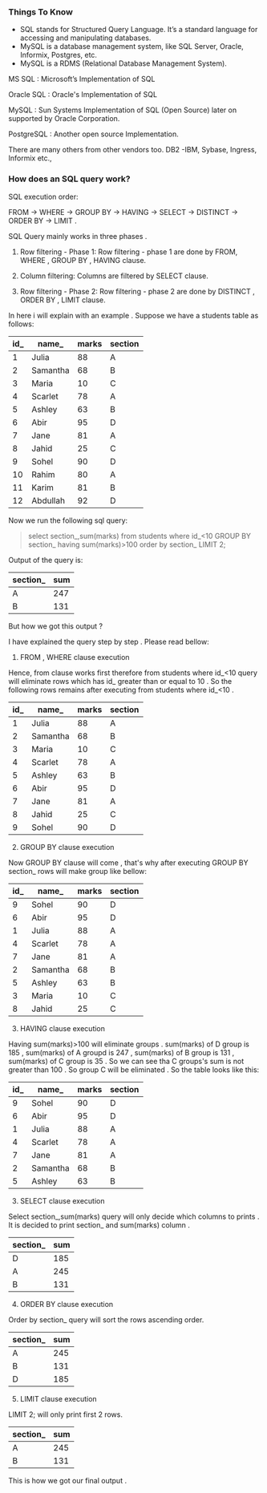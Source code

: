 ### Things To Know

- SQL stands for Structured Query Language. It’s a standard language for accessing and manipulating databases.
- MySQL is a database management system, like SQL Server, Oracle, Informix, Postgres, etc.
- MySQL is a RDMS (Relational Database Management System).

MS SQL : Microsoft’s Implementation of SQL

Oracle SQL : Oracle's Implementation of SQL

MySQL : Sun Systems Implementation of SQL (Open Source) later on supported by Oracle Corporation.

PostgreSQL : Another open source Implementation.

There are many others from other vendors too. DB2 -IBM, Sybase, Ingress, Informix etc.,

### How does an SQL query work?

SQL execution order:

FROM -> WHERE -> GROUP BY -> HAVING -> SELECT -> DISTINCT -> ORDER BY -> LIMIT .

SQL Query mainly works in three phases .

1) Row filtering - Phase 1: Row filtering - phase 1 are done by FROM, WHERE , GROUP BY , HAVING clause.

2) Column filtering: Columns are filtered by SELECT clause.

3) Row filtering - Phase 2: Row filtering - phase 2 are done by DISTINCT , ORDER BY , LIMIT clause.

In here i will explain with an example . Suppose we have a students table as follows:

| id_	| name_	| marks	| section |
| ------------ |---------------| -----|-------|
|1|	Julia	|88|	A|
|2|	Samantha|	68	|B|
|3|	Maria	|10|	C|
|4|	Scarlet	|78	|A|
|5|	Ashley	|63|	B|
|6|	Abir|	95|	D|
|7|	Jane|	81|	A|
|8|	Jahid|	25|	C|
|9|	Sohel|	90|	D|
|10|	Rahim	|80|	A|
|11|	Karim	|81	|B|
|12|	Abdullah	|92	|D|

Now we run the following sql query:
> select section_,sum(marks) from students where id_<10 GROUP BY section_ having sum(marks)>100 order by section_ LIMIT 2;

Output of the query is:

|section_|	sum|
|----|------|
|A|	247|
|B|	131|

But how we got this output ?

I have explained the query step by step . Please read bellow:

1. FROM , WHERE clause execution 
   
Hence, from clause works first therefore from students where id_<10 query will eliminate rows which has id_ greater than or equal to 10 . So the following rows remains after executing from students where id_<10 .

|id_|	name_|	marks|	section|
|-----|----|----|----|
|1|	Julia	|88	|A|
|2|	Samantha	|68|	B
|3|	Maria	|10	|C|
|4|	Scarlet	|78	|A|
|5|	Ashley	|63	|B|
|6|	Abir	|95	|D|
|7|	Jane	|81	|A|
|8|	Jahid	|25	|C|
|9|	Sohel	|90	|D |  

2. GROUP BY clause execution 
   
Now GROUP BY clause will come , that's why after executing GROUP BY section_ rows will make group like bellow:

|id_|	name_|	marks|	section|
|-----|----|----|----|
|9|	Sohel	|90	|D|
|6|	Abir	|95	|D|
|1|	Julia	|88	|A|
|4|	Scarlet	|78	|A|
|7|	Jane	|81	|A|
|2|	Samantha|	68|	B|
|5|	Ashley	|63|	B|
|3|	Maria	|10|	C|
|8|	Jahid	|25|	C|

3. HAVING clause execution
   
Having sum(marks)>100 will eliminate groups . sum(marks) of D group is 185 , sum(marks) of A groupd is 247 , sum(marks) of B group is 131 , sum(marks) of C group is 35 . So we can see tha C groups's sum is not greater than 100 . So group C will be eliminated . So the table looks like this:

|id_|	name_|	marks|	section|
|-----|----|----|----|
|9|	Sohel	|90|	D|
|6|	Abir	|95	|D|
|1|	Julia	|88|	A|
|4|	Scarlet	|78	|A|
|7|	Jane	|81|	A|
|2|	Samantha|	68	|B|
|5|	Ashley	|63|	B|

3. SELECT clause execution
   
Select section_,sum(marks) query will only decide which columns to prints . It is decided to print section_ and sum(marks) column .

|section_	|sum|
|-----|----|
|D|	185|
|A|	245|
|B|	131|

4. ORDER BY clause execution
   
Order by section_ query will sort the rows ascending order.

|section_|	sum|
|-----|----|
|A	|245|
|B|	131|
|D|	185|

5. LIMIT clause execution
   
LIMIT 2; will only print first 2 rows.

|section_	|sum|
|-----|----|
|A	|245|
|B	|131|

This is how we got our final output .

